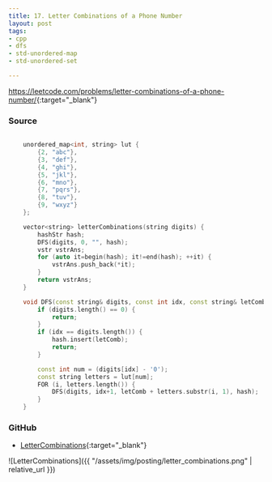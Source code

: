```yaml
---
title: 17. Letter Combinations of a Phone Number
layout: post
tags:
- cpp
- dfs
- std-unordered-map
- std-unordered-set

---
```


<https://leetcode.com/problems/letter-combinations-of-a-phone-number/>{:target="_blank"}

### Source

```cpp

    unordered_map<int, string> lut {
        {2, "abc"},
        {3, "def"},
        {4, "ghi"},
        {5, "jkl"},
        {6, "mno"},
        {7, "pqrs"},
        {8, "tuv"},
        {9, "wxyz"}
    };

    vector<string> letterCombinations(string digits) {
        hashStr hash;
        DFS(digits, 0, "", hash);
        vstr vstrAns;
        for (auto it=begin(hash); it!=end(hash); ++it) {
            vstrAns.push_back(*it);
        }
        return vstrAns;
    }

    void DFS(const string& digits, const int idx, const string& letComb, hashStr& hash) {
        if (digits.length() == 0) {
            return;
        }
        if (idx == digits.length()) {
            hash.insert(letComb);
            return;
        }

        const int num = (digits[idx] - '0');
        const string letters = lut[num];
        FOR (i, letters.length()) {
            DFS(digits, idx+1, letComb + letters.substr(i, 1), hash);
        }
    }

```

### GitHub

- [LetterCombinations](<https://github.com/coolwindjo/algoguru/tree/master/_posts/Done/LetterCombinations>){:target="_blank"}

![LetterCombinations]({{ "/assets/img/posting/letter_combinations.png" | relative_url }})
